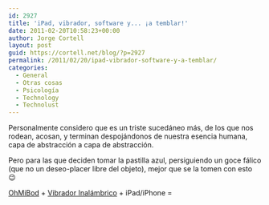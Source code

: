 ```yaml
---
id: 2927
title: 'iPad, vibrador, software y... ¡a temblar!'
date: 2011-02-20T10:58:23+00:00
author: Jorge Cortell
layout: post
guid: https://cortell.net/blog/?p=2927
permalink: /2011/02/20/ipad-vibrador-software-y-a-temblar/
categories:
  - General
  - Otras cosas
  - Psicología
  - Technology
  - Technolust
---
```

Personalmente considero que es un triste sucedáneo más, de los que nos rodean, acosan, y terminan despojándonos de nuestra esencia humana, capa de abstracción a capa de abstracción.

Pero para las que deciden tomar la pastilla azul, persiguiendo un goce fálico (que no un deseo-placer libre del objeto), mejor que se la tomen con esto 😉

<a title="https://itunes.apple.com/app/id395144394" href="https://itunes.apple.com/app/id395144394" target="_blank">OhMiBod</a> + <a title="https://www.ohmibod.com/wireless-vibrators/" href="https://www.ohmibod.com/wireless-vibrators/" target="_blank">Vibrador Inalámbrico</a> + iPad/iPhone =
